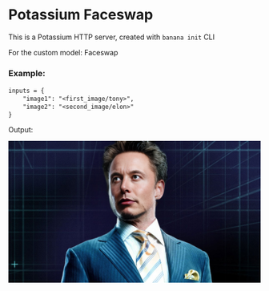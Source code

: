 # Potassium Faceswap
This is a Potassium HTTP server, created with `banana init` CLI

For the custom model: Faceswap

### Example:
```
inputs = {
    "image1": "<first_image/tony>",
    "image2": "<second_image/elon>"
}
```

Output:

![alt text](output.png)